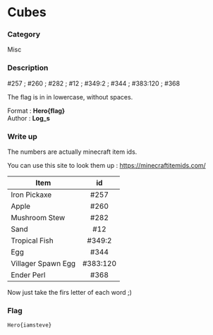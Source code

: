 # Cubes

### Category

Misc

### Description

#257 ; #260 ; #282 ; #12 ; #349:2 ; #344 ; #383:120 ; #368

The flag is in in lowercase, without spaces.

Format : **Hero{flag}**<br>
Author : **Log_s**

### Write up

The numbers are actually minecraft item ids.

You can use this site to look them up : https://minecraftitemids.com/

| Item               | id       |
|--------------------|:--------:|
| Iron Pickaxe       | #257     |
| Apple              | #260     |
| Mushroom Stew      | #282     |
| Sand               | #12      |
| Tropical Fish      | #349:2   |
| Egg                | #344     |
| Villager Spawn Egg | #383:120 |
| Ender Perl         | #368     |

Now just take the firs letter of each word ;)

### Flag

```Hero{iamsteve}```